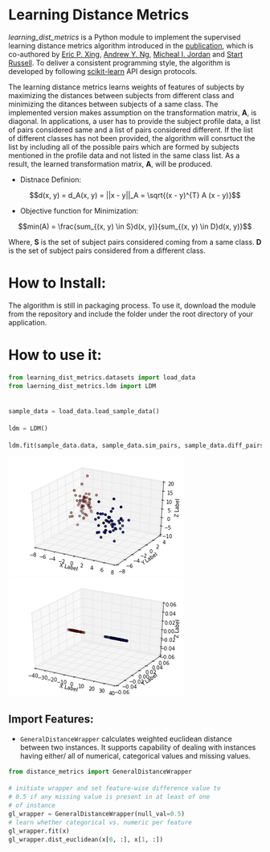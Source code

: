 Learning Distance Metrics
=========================
*learning_dist_metrics* is a Python module to implement the supervised learning distance metrics algorithm introduced in
the [publication](http://ai.stanford.edu/~ang/papers/nips02-metric.pdf), which is co-authored by [Eric P. Xing](), [Andrew Y. Ng](), [Micheal I. Jordan]() and [Start Russell](). To deliver a consistent programming style, the algorithm is developed by following [scikit-learn](http://orbi.ulg.ac.be/bitstream/2268/154357/1/paper.pdf) API design protocols.

The learning distance metrics learns weights of features of subjects by maximizing the distances between subjects from different class and minimizing the ditances between subjects of a same class. The implemented version makes assumption on the transformation matrix, **A**, is diagonal. In applications, a user has to provide the subject profile data, a list of pairs considered same and a list of pairs considered different. If the list of different classes has not been provided, the algorithm will consrtuct the list by including all of the possible pairs which are formed by subjects mentioned in the profile data and not listed in the same class list. As a result, the learned transformation matrix, **A**, will be produced.

* Distnace Definion:
```math
d(x, y) = d_A(x, y) = ||x - y||_A = \sqrt{(x - y)^{T} A (x - y)}
```
* Objective function for Minimization:
```math
min(A) = \frac{sum_{(x, y) \in S}d(x, y)}{sum_{(x, y) \in D}d(x, y)}
```
Where, **S** is the set of subject pairs considered coming from a same class. **D** is the set of subject pairs considered from a different class.

How to Install:
===============
The algorithm is still in packaging process. To use it, download the module from the repository and include the folder under the root directory of your application.


How to use it:
==============
```python
from learning_dist_metrics.datasets import load_data
from laerning_dist_metrics.ldm import LDM


sample_data = load_data.load_sample_data()

ldm = LDM()

ldm.fit(sample_data.data, sample_data.sim_pairs, sample_data.diff_pairs)
```
![3D Scatterplots of 2 Clusters in the original space](/doc/images/2clusters_3d_origin.png)
![3D Scatterplots of 2 Clusters in the transformed Space](/doc/images/2clusters_3d_fitted.png)

## Import Features:
* `GeneralDistanceWrapper` calculates weighted euclidean distance between two
instances. It supports capability of dealing with instances having either/ all of numerical, categorical values and missing values.

```python
from distance_metrics import GeneralDistanceWrapper

# initiate wrapper and set feature-wise difference value to
# 0.5 if any missing value is present in at least of one
# of instance
gl_wrapper = GeneralDistanceWrapper(null_val=0.5)
# learn whether categorical vs. numeric per feature
gl_wrapper.fit(x)
gl_wrapper.dist_euclidean(x[0, :], x[1, :])
```
